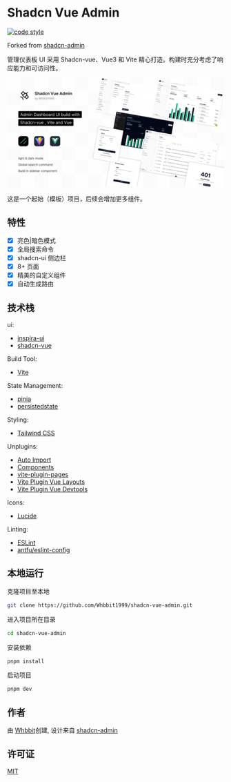 # Shadcn Vue Admin

[![code style](https://antfu.me/badge-code-style.svg)](https://github.com/antfu/eslint-config)

Forked from [shadcn-admin](https://github.com/satnaing/shadcn-admin)

管理仪表板 UI 采用 Shadcn-vue、Vue3 和 Vite 精心打造。构建时充分考虑了响应能力和可访问性。

![cover](public/shadcn-vue-admin.png)

这是一个起始（模板）项目，后续会增加更多组件。

## 特性
- [x] 亮色|暗色模式
- [x] 全局搜索命令
- [x] shadcn-ui 侧边栏
- [x] 8+ 页面
- [x] 精美的自定义组件
- [x] 自动生成路由

## 技术栈
ui:
  - [inspira-ui](https://inspira-ui.com/components/box-reveal)
  - [shadcn-vue](https://www.shadcn-vue.com)

Build Tool:
  - [Vite](https://cn.vitejs.dev/)

State Management:
  - [pinia](https://pinia.vuejs.org/api/pinia/)
  - [persistedstate](https://prazdevs.github.io/pinia-plugin-persistedstate/guide/limitations.html)

Styling:
  - [Tailwind CSS](https://tailwindcss.com/)

Unplugins:
  - [Auto Import](https://github.com/antfu/unplugin-auto-import)
  - [Components](https://github.com/antfu/unplugin-vue-components)
  - [vite-plugin-pages](https://github.com/hannoeru/vite-plugin-pages)
  - [Vite Plugin Vue Layouts](https://github.com/JohnCampionJr/vite-plugin-vue-layouts)
  - [Vite Plugin Vue Devtools](https://github.com/webfansplz/vite-plugin-vue-devtools)

Icons:
  - [Lucide](https://lucide.dev/)

Linting:
  - [ESLint](https://eslint.org/)
  - [antfu/eslint-config](https://github.com/antfu/eslint-config)

## 本地运行
克隆项目至本地
```bash
git clone https://github.com/Whbbit1999/shadcn-vue-admin.git
```

进入项目所在目录
```bash
cd shadcn-vue-admin
```

安装依赖
```bash
pnpm install
```

启动项目
```bash
pnpm dev
```

## 作者
由 [Whbbit](https://github.com/Whbbit1999)创建, 设计来自 [shadcn-admin](https://github.com/satnaing/shadcn-admin)

## 许可证
[MIT](https://github.com/Whbbit1999/shadcn-vue-admin/blob/main/LICENSE)
